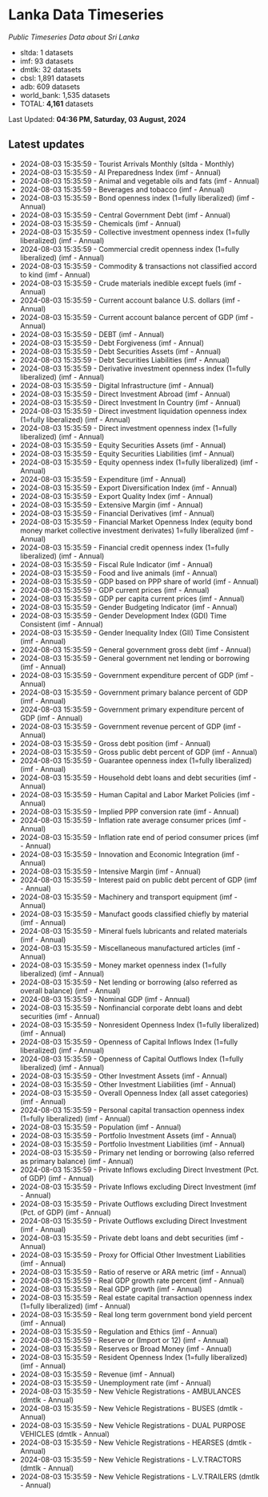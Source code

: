 # Lanka Data Timeseries
*Public Timeseries Data about Sri Lanka*

* sltda: 1 datasets
* imf: 93 datasets
* dmtlk: 32 datasets
* cbsl: 1,891 datasets
* adb: 609 datasets
* world_bank: 1,535 datasets
* TOTAL: **4,161** datasets

Last Updated: **04:36 PM, Saturday, 03 August, 2024**

## Latest updates

* 2024-08-03 15:35:59 - Tourist Arrivals Monthly (sltda - Monthly)
* 2024-08-03 15:35:59 - AI Preparedness Index (imf - Annual)
* 2024-08-03 15:35:59 - Animal and vegetable oils and fats (imf - Annual)
* 2024-08-03 15:35:59 - Beverages and tobacco (imf - Annual)
* 2024-08-03 15:35:59 - Bond openness index (1=fully liberalized) (imf - Annual)
* 2024-08-03 15:35:59 - Central Government Debt (imf - Annual)
* 2024-08-03 15:35:59 - Chemicals (imf - Annual)
* 2024-08-03 15:35:59 - Collective investment openness index (1=fully liberalized) (imf - Annual)
* 2024-08-03 15:35:59 - Commercial credit openness index (1=fully liberalized) (imf - Annual)
* 2024-08-03 15:35:59 - Commodity & transactions not classified accord to kind (imf - Annual)
* 2024-08-03 15:35:59 - Crude materials inedible except fuels (imf - Annual)
* 2024-08-03 15:35:59 - Current account balance U.S. dollars (imf - Annual)
* 2024-08-03 15:35:59 - Current account balance percent of GDP (imf - Annual)
* 2024-08-03 15:35:59 - DEBT (imf - Annual)
* 2024-08-03 15:35:59 - Debt Forgiveness (imf - Annual)
* 2024-08-03 15:35:59 - Debt Securities Assets (imf - Annual)
* 2024-08-03 15:35:59 - Debt Securities Liabilities (imf - Annual)
* 2024-08-03 15:35:59 - Derivative investment openness index (1=fully liberalized) (imf - Annual)
* 2024-08-03 15:35:59 - Digital Infrastructure (imf - Annual)
* 2024-08-03 15:35:59 - Direct Investment Abroad (imf - Annual)
* 2024-08-03 15:35:59 - Direct Investment In Country (imf - Annual)
* 2024-08-03 15:35:59 - Direct investment liquidation openness index (1=fully liberalized) (imf - Annual)
* 2024-08-03 15:35:59 - Direct investment openness index (1=fully liberalized) (imf - Annual)
* 2024-08-03 15:35:59 - Equity Securities Assets (imf - Annual)
* 2024-08-03 15:35:59 - Equity Securities Liabilities (imf - Annual)
* 2024-08-03 15:35:59 - Equity openness index (1=fully liberalized) (imf - Annual)
* 2024-08-03 15:35:59 - Expenditure (imf - Annual)
* 2024-08-03 15:35:59 - Export Diversification Index (imf - Annual)
* 2024-08-03 15:35:59 - Export Quality Index (imf - Annual)
* 2024-08-03 15:35:59 - Extensive Margin (imf - Annual)
* 2024-08-03 15:35:59 - Financial Derivatives (imf - Annual)
* 2024-08-03 15:35:59 - Financial Market Openness Index (equity bond money market collective investment derivates) 1=fully liberalized (imf - Annual)
* 2024-08-03 15:35:59 - Financial credit openness index (1=fully liberalized) (imf - Annual)
* 2024-08-03 15:35:59 - Fiscal Rule Indicator (imf - Annual)
* 2024-08-03 15:35:59 - Food and live animals (imf - Annual)
* 2024-08-03 15:35:59 - GDP based on PPP share of world (imf - Annual)
* 2024-08-03 15:35:59 - GDP current prices (imf - Annual)
* 2024-08-03 15:35:59 - GDP per capita current prices (imf - Annual)
* 2024-08-03 15:35:59 - Gender Budgeting Indicator (imf - Annual)
* 2024-08-03 15:35:59 - Gender Development Index (GDI) Time Consistent (imf - Annual)
* 2024-08-03 15:35:59 - Gender Inequality Index (GII) Time Consistent (imf - Annual)
* 2024-08-03 15:35:59 - General government gross debt (imf - Annual)
* 2024-08-03 15:35:59 - General government net lending or borrowing (imf - Annual)
* 2024-08-03 15:35:59 - Government expenditure percent of GDP (imf - Annual)
* 2024-08-03 15:35:59 - Government primary balance percent of GDP (imf - Annual)
* 2024-08-03 15:35:59 - Government primary expenditure percent of GDP (imf - Annual)
* 2024-08-03 15:35:59 - Government revenue percent of GDP (imf - Annual)
* 2024-08-03 15:35:59 - Gross debt position (imf - Annual)
* 2024-08-03 15:35:59 - Gross public debt percent of GDP (imf - Annual)
* 2024-08-03 15:35:59 - Guarantee openness index (1=fully liberalized) (imf - Annual)
* 2024-08-03 15:35:59 - Household debt loans and debt securities (imf - Annual)
* 2024-08-03 15:35:59 - Human Capital and Labor Market Policies (imf - Annual)
* 2024-08-03 15:35:59 - Implied PPP conversion rate (imf - Annual)
* 2024-08-03 15:35:59 - Inflation rate average consumer prices (imf - Annual)
* 2024-08-03 15:35:59 - Inflation rate end of period consumer prices (imf - Annual)
* 2024-08-03 15:35:59 - Innovation and Economic Integration (imf - Annual)
* 2024-08-03 15:35:59 - Intensive Margin (imf - Annual)
* 2024-08-03 15:35:59 - Interest paid on public debt percent of GDP (imf - Annual)
* 2024-08-03 15:35:59 - Machinery and transport equipment (imf - Annual)
* 2024-08-03 15:35:59 - Manufact goods classified chiefly by material (imf - Annual)
* 2024-08-03 15:35:59 - Mineral fuels lubricants and related materials (imf - Annual)
* 2024-08-03 15:35:59 - Miscellaneous manufactured articles (imf - Annual)
* 2024-08-03 15:35:59 - Money market openness index (1=fully liberalized) (imf - Annual)
* 2024-08-03 15:35:59 - Net lending or borrowing (also referred as overall balance) (imf - Annual)
* 2024-08-03 15:35:59 - Nominal GDP (imf - Annual)
* 2024-08-03 15:35:59 - Nonfinancial corporate debt loans and debt securities (imf - Annual)
* 2024-08-03 15:35:59 - Nonresident Openness Index (1=fully liberalized) (imf - Annual)
* 2024-08-03 15:35:59 - Openness of Capital Inflows Index (1=fully liberalized) (imf - Annual)
* 2024-08-03 15:35:59 - Openness of Capital Outflows Index (1=fully liberalized) (imf - Annual)
* 2024-08-03 15:35:59 - Other Investment Assets (imf - Annual)
* 2024-08-03 15:35:59 - Other Investment Liabilities (imf - Annual)
* 2024-08-03 15:35:59 - Overall Openness Index (all asset categories) (imf - Annual)
* 2024-08-03 15:35:59 - Personal capital transaction openness index (1=fully liberalized) (imf - Annual)
* 2024-08-03 15:35:59 - Population (imf - Annual)
* 2024-08-03 15:35:59 - Portfolio Investment Assets (imf - Annual)
* 2024-08-03 15:35:59 - Portfolio Investment Liabilities (imf - Annual)
* 2024-08-03 15:35:59 - Primary net lending or borrowing (also referred as primary balance) (imf - Annual)
* 2024-08-03 15:35:59 - Private Inflows excluding Direct Investment (Pct. of GDP) (imf - Annual)
* 2024-08-03 15:35:59 - Private Inflows excluding Direct Investment (imf - Annual)
* 2024-08-03 15:35:59 - Private Outflows excluding Direct Investment (Pct. of GDP) (imf - Annual)
* 2024-08-03 15:35:59 - Private Outflows excluding Direct Investment (imf - Annual)
* 2024-08-03 15:35:59 - Private debt loans and debt securities (imf - Annual)
* 2024-08-03 15:35:59 - Proxy for Official Other Investment Liabilities (imf - Annual)
* 2024-08-03 15:35:59 - Ratio of reserve or ARA metric (imf - Annual)
* 2024-08-03 15:35:59 - Real GDP growth rate percent (imf - Annual)
* 2024-08-03 15:35:59 - Real GDP growth (imf - Annual)
* 2024-08-03 15:35:59 - Real estate capital transaction openness index (1=fully liberalized) (imf - Annual)
* 2024-08-03 15:35:59 - Real long term government bond yield percent (imf - Annual)
* 2024-08-03 15:35:59 - Regulation and Ethics (imf - Annual)
* 2024-08-03 15:35:59 - Reserve or (Import or 12) (imf - Annual)
* 2024-08-03 15:35:59 - Reserves or Broad Money (imf - Annual)
* 2024-08-03 15:35:59 - Resident Openness Index (1=fully liberalized) (imf - Annual)
* 2024-08-03 15:35:59 - Revenue (imf - Annual)
* 2024-08-03 15:35:59 - Unemployment rate (imf - Annual)
* 2024-08-03 15:35:59 - New Vehicle Registrations - AMBULANCES (dmtlk - Annual)
* 2024-08-03 15:35:59 - New Vehicle Registrations - BUSES (dmtlk - Annual)
* 2024-08-03 15:35:59 - New Vehicle Registrations - DUAL PURPOSE VEHICLES (dmtlk - Annual)
* 2024-08-03 15:35:59 - New Vehicle Registrations - HEARSES (dmtlk - Annual)
* 2024-08-03 15:35:59 - New Vehicle Registrations - L.V.TRACTORS (dmtlk - Annual)
* 2024-08-03 15:35:59 - New Vehicle Registrations - L.V.TRAILERS (dmtlk - Annual)